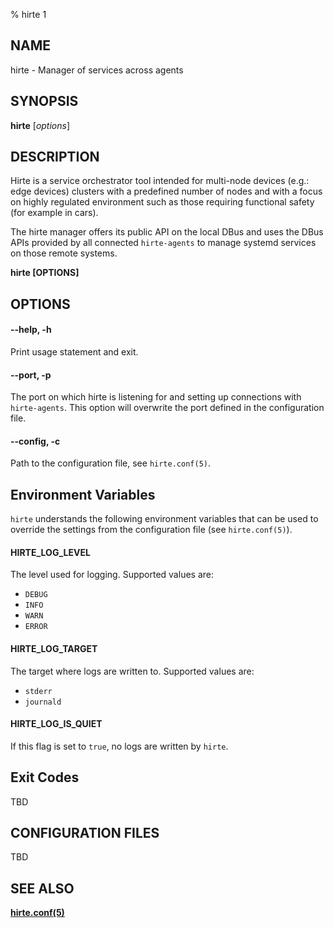% hirte 1

## NAME

hirte - Manager of services across agents

## SYNOPSIS

**hirte** [*options*]

## DESCRIPTION

Hirte is a service orchestrator tool intended for multi-node devices (e.g.: edge devices) clusters with a predefined number of nodes and with a focus on highly regulated environment such as those requiring functional safety (for example in cars).

The hirte manager offers its public API on the local DBus and uses the DBus APIs provided by all connected `hirte-agents` to manage systemd services on those remote systems.

**hirte [OPTIONS]**

## OPTIONS

#### **--help**, **-h**

Print usage statement and exit.

#### **--port**, **-p**

The port on which hirte is listening for and setting up connections with `hirte-agents`. This option will overwrite the port defined in the configuration file.

#### **--config**, **-c**

Path to the configuration file, see `hirte.conf(5)`.

## Environment Variables

`hirte` understands the following environment variables that can be used to override the settings from the configuration file (see `hirte.conf(5)`).

#### **HIRTE_LOG_LEVEL**

The level used for logging. Supported values are:

- `DEBUG`
- `INFO`
- `WARN`
- `ERROR`

#### **HIRTE_LOG_TARGET**

The target where logs are written to. Supported values are:

- `stderr`
- `journald`

#### **HIRTE_LOG_IS_QUIET**

If this flag is set to `true`, no logs are written by `hirte`.

## Exit Codes

TBD

## CONFIGURATION FILES

TBD

## SEE ALSO

**[hirte.conf(5)](https://github.com/containers/hirte/blob/main/doc/man/hirte.conf.5.md)**

